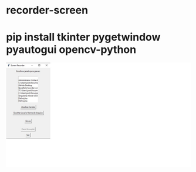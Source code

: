 # recorder-screen

# pip install tkinter pygetwindow pyautogui opencv-python



 ![Texto alternativo](https://github.com/0joseDark/recorder-screen/blob/main/image/recorder-screen.jpg)
